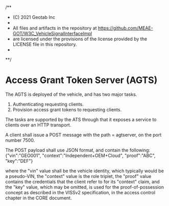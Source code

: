 /**
* (C) 2021 Geotab Inc
*
* All files and artifacts in the repository at https://github.com/MEAE-GOT/W3C_VehicleSignalInterfaceImpl
* are licensed under the provisions of the license provided by the LICENSE file in this repository.
*
**/

# Access Grant Token Server (AGTS)

The AGTS is deployed of the vehicle, and has two major tasks.

1. Authenticating requesting clients.
2. Provision access grant tokens to requesting clients.

The tasks are supported by the ATS through that it exposes a service to clients over an HTTP transport.

A client shall issue a POST message with the path = agtserver, on the port number 7500.

The POST payload shall use JSON format, and contain the following:
{"vin":"GEO001", "context":"Independent+OEM+Cloud", "proof":"ABC", "key":"DEF"}

where the "vin" value shall be the vehicle identity, which typically would be a pseudo-VIN, 
the "context" value is the role triplet, the "proof" value contains the credentials that the client refer to for its "context" claim, and the "key" value, which may be omitted, is used for the proof-of-possession concept as described in the VISSv2 specification, in the access control chapter in the CORE document. 



